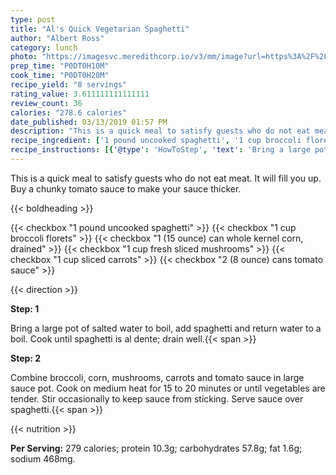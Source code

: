 ```yaml
---
type: post
title: "Al's Quick Vegetarian Spaghetti"
author: "Albert Ross"
category: lunch
photo: "https://imagesvc.meredithcorp.io/v3/mm/image?url=https%3A%2F%2Fimages.media-allrecipes.com%2Fuserphotos%2F5462620.jpg"
prep_time: "P0DT0H10M"
cook_time: "P0DT0H20M"
recipe_yield: "8 servings"
rating_value: 3.611111111111111
review_count: 36
calories: "278.6 calories"
date_published: 03/13/2019 01:57 PM
description: "This is a quick meal to satisfy guests who do not eat meat. It will fill you up. Buy a chunky tomato sauce to make your sauce thicker."
recipe_ingredient: ['1 pound uncooked spaghetti', '1 cup broccoli florets', '1 (15 ounce) can whole kernel corn, drained', '1 cup fresh sliced mushrooms', '1 cup sliced carrots', '2 (8 ounce) cans tomato sauce']
recipe_instructions: [{'@type': 'HowToStep', 'text': 'Bring a large pot of salted water to boil, add spaghetti and return water to a boil. Cook until spaghetti is al dente; drain well.\n'}, {'@type': 'HowToStep', 'text': 'Combine broccoli, corn, mushrooms, carrots and tomato sauce in large sauce pot. Cook on medium heat for 15 to 20 minutes or until vegetables are tender. Stir occasionally to keep sauce from sticking. Serve sauce over spaghetti.\n'}]
---
```


This is a quick meal to satisfy guests who do not eat meat. It will fill you up. Buy a chunky tomato sauce to make your sauce thicker. 

{{< boldheading >}}

{{< checkbox "1 pound uncooked spaghetti" >}}
{{< checkbox "1 cup broccoli florets" >}}
{{< checkbox "1 (15 ounce) can whole kernel corn, drained" >}}
{{< checkbox "1 cup fresh sliced mushrooms" >}}
{{< checkbox "1 cup sliced carrots" >}}
{{< checkbox "2 (8 ounce) cans tomato sauce" >}}


{{< direction >}}

**Step: 1**

Bring a large pot of salted water to boil, add spaghetti and return water to a boil. Cook until spaghetti is al dente; drain well.{{< span >}}

**Step: 2**

Combine broccoli, corn, mushrooms, carrots and tomato sauce in large sauce pot. Cook on medium heat for 15 to 20 minutes or until vegetables are tender. Stir occasionally to keep sauce from sticking. Serve sauce over spaghetti.{{< span >}}

{{< nutrition >}}

**Per Serving:** 279 calories; protein 10.3g; carbohydrates 57.8g; fat 1.6g; sodium 468mg.